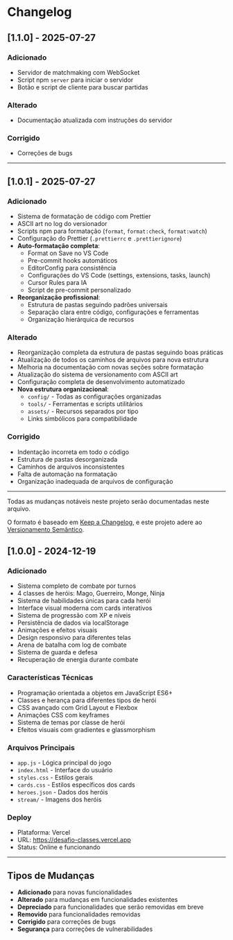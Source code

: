 # Changelog

## [1.1.0] - 2025-07-27

### Adicionado

- Servidor de matchmaking com WebSocket
- Script npm `server` para iniciar o servidor
- Botão e script de cliente para buscar partidas

### Alterado

- Documentação atualizada com instruções do servidor

### Corrigido

- Correções de bugs

---

## [1.0.1] - 2025-07-27

### Adicionado

- Sistema de formatação de código com Prettier
- ASCII art no log do versionador
- Scripts npm para formatação (`format`, `format:check`, `format:watch`)
- Configuração do Prettier (`.prettierrc` e `.prettierignore`)
- **Auto-formatação completa**:
  - Format on Save no VS Code
  - Pre-commit hooks automáticos
  - EditorConfig para consistência
  - Configurações do VS Code (settings, extensions, tasks, launch)
  - Cursor Rules para IA
  - Script de pre-commit personalizado
- **Reorganização profissional**:
  - Estrutura de pastas seguindo padrões universais
  - Separação clara entre código, configurações e ferramentas
  - Organização hierárquica de recursos

### Alterado

- Reorganização completa da estrutura de pastas seguindo boas práticas
- Atualização de todos os caminhos de arquivos para nova estrutura
- Melhoria na documentação com novas seções sobre formatação
- Atualização do sistema de versionamento com ASCII art
- Configuração completa de desenvolvimento automatizado
- **Nova estrutura organizacional**:
  - `config/` - Todas as configurações organizadas
  - `tools/` - Ferramentas e scripts utilitários
  - `assets/` - Recursos separados por tipo
  - Links simbólicos para compatibilidade

### Corrigido

- Indentação incorreta em todo o código
- Estrutura de pastas desorganizada
- Caminhos de arquivos inconsistentes
- Falta de automação na formatação
- Organização inadequada de arquivos de configuração

---

Todas as mudanças notáveis neste projeto serão documentadas neste arquivo.

O formato é baseado em [Keep a Changelog](https://keepachangelog.com/pt-BR/1.0.0/),
e este projeto adere ao [Versionamento Semântico](https://semver.org/lang/pt-BR/).

## [1.0.0] - 2024-12-19

### Adicionado

- Sistema completo de combate por turnos
- 4 classes de heróis: Mago, Guerreiro, Monge, Ninja
- Sistema de habilidades únicas para cada herói
- Interface visual moderna com cards interativos
- Sistema de progressão com XP e níveis
- Persistência de dados via localStorage
- Animações e efeitos visuais
- Design responsivo para diferentes telas
- Arena de batalha com log de combate
- Sistema de guarda e defesa
- Recuperação de energia durante combate

### Características Técnicas

- Programação orientada a objetos em JavaScript ES6+
- Classes e herança para diferentes tipos de herói
- CSS avançado com Grid Layout e Flexbox
- Animações CSS com keyframes
- Sistema de temas por classe de herói
- Efeitos visuais com gradientes e glassmorphism

### Arquivos Principais

- `app.js` - Lógica principal do jogo
- `index.html` - Interface do usuário
- `styles.css` - Estilos gerais
- `cards.css` - Estilos específicos dos cards
- `heroes.json` - Dados dos heróis
- `stream/` - Imagens dos heróis

### Deploy

- Plataforma: Vercel
- URL: https://desafio-classes.vercel.app
- Status: Online e funcionando

---

## Tipos de Mudanças

- **Adicionado** para novas funcionalidades
- **Alterado** para mudanças em funcionalidades existentes
- **Depreciado** para funcionalidades que serão removidas em breve
- **Removido** para funcionalidades removidas
- **Corrigido** para correções de bugs
- **Segurança** para correções de vulnerabilidades
